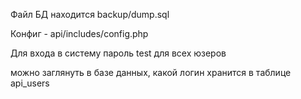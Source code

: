 Файл БД находится backup/dump.sql

Конфиг - api/includes/config.php 

Для входа в систему пароль test для всех юзеров

можно заглянуть в базе данных, какой логин хранится в таблице api_users
